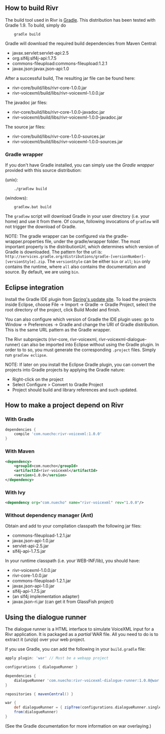 ## How to build Rivr

The build tool used in Rivr is [Gradle](http://www.gradle.org/). This distribution has been tested with Gradle 1.9. To build, simply do

        gradle build 

Gradle will download the required build dependencies from Maven Central:

* javax.servlet:servlet-api:2.5
* org.slf4j:slf4j-api:1.7.5
* commons-fileupload:commons-fileupload:1.2.1
* javax.json:javax.json-api:1.0

After a successful build, The resulting jar file can be found here:

* rivr-core/build/libs/rivr-core-1.0.0.jar
* rivr-voicexml/build/libs/rivr-voicexml-1.0.0.jar

The javadoc jar files:

* rivr-core/build/libs/rivr-core-1.0.0-javadoc.jar
* rivr-voicexml/build/libs/rivr-voicexml-1.0.0-javadoc.jar

The source jar files:

* rivr-core/build/libs/rivr-core-1.0.0-sources.jar
* rivr-voicexml/build/libs/rivr-voicexml-1.0.0-sources.jar
 

### Gradle wrapper

If you don't have Gradle installed, you can simply use the _Gradle wrapper_ provided with this source distribution: 

(unix):

        ./gradlew build  

(windows):

        gradlew.bat build

The `gradlew` script will download Gradle in your user directory (i.e. your home) and use it from there. Of course, following invocations of `gradlew` will
not trigger the download of Gradle.

NOTE: The gradle wrapper can be configured via the gradle-wrapper.properties file, under the gradle/wrapper folder. The most important
property is the distributionUrl, which determines which version of Gradle is downloaded. The pattern for the url
is: `http://services.gradle.org/distributions/gradle-[versionNumber]-[versionStyle].zip`. The `versionStyle` can be
either `bin` or `all`; `bin` only contains the runtime, where `all` also contains the documentation and source. By default, we are using `bin`.

## Eclipse integration

Install the Gradle IDE plugin from [Spring's update site](http://dist.springsource.com/release/TOOLS/gradle). To load the projects 
inside Eclipse, choose File -> Import -> Gradle -> Gradle Project, select the root directory of the project, click Build Model and finish.

You can also configure which version of Gradle the IDE plugin uses: go to Window -> Preferences -> Gradle and change 
the URI of Gradle distribution. This is the same URL pattern as the Gradle wrapper.

The Rivr subprojects (rivr-core, rivr-voicexml, rivr-voicexml-dialogue-runner) can also be imported into Eclipse without
using the Gradle plugin. In order to to so, you must generate the corresponding `.project` files. Simply run `gradlew eclipse`.  

NOTE: If later on you install the Eclipse Gradle plugin, you can convert the projects into Gradle projects by applying the Gradle nature:

* Right-click on the project
* Select Configure > Convert to Gradle Project
* Project should build and library references and such updated.  

## How to make a project depend on Rivr

### With Gradle

```groovy
dependencies {
    compile 'com.nuecho:rivr-voicexml:1.0.0'
}
```

### With Maven

```xml
<dependency>
    <groupId>com.nuecho</groupId>
    <artifactId>rivr-voicexml</artifactId>
    <version>1.0.0</version>
</dependency>
```

### With Ivy

```xml
<dependency org="com.nuecho" name="rivr-voicexml" rev="1.0.0"/>
```

### Without dependency manager (Ant)

Obtain and add to your compilation classpath the following jar files:

* commons-fileupload-1.2.1.jar
* javax.json-api-1.0.jar
* servlet-api-2.5.jar
* slf4j-api-1.7.5.jar

In your runtime classpath (i.e. your WEB-INF/lib), you should have:

* rivr-voicexml-1.0.0.jar
* rivr-core-1.0.0.jar
* commons-fileupload-1.2.1.jar
* javax.json-api-1.0.jar
* slf4j-api-1.7.5.jar
* (an slf4j implementation adapter)
* javax.json-ri.jar (can get it from GlassFish project) 

## Using the dialogue runner

The dialogue runner is a HTML interface to simulate VoiceXML input for a Rivr application.  It is packaged as 
a _partial_ WAR file.  All you need to do is to extract it (unzip) over your web project.

If you use Gradle, you can add the following in your `build.gradle` file:

```groovy
apply plugin: 'war' // Must be a webapp project

configurations { dialogueRunner } 

dependencies {
    dialogueRunner 'com.nuecho:rivr-voicexml-dialogue-runner:1.0.0@war'
}

repositories { mavenCentral() }

war {
    def dialogueRunner = { zipTree(configurations.dialogueRunner.singleFile) } // This enables lazy resolving
    from(dialogueRunner)
}
```

(See the Gradle documentation for more information on war overlaying.)
